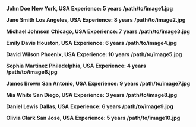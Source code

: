 **John Doe**
**New York, USA**
**Experience: 5 years**
**/path/to/image1.jpg**

**Jane Smith**
**Los Angeles, USA**
**Experience: 8 years**
**/path/to/image2.jpg**

**Michael Johnson**
**Chicago, USA**
**Experience: 7 years**
**/path/to/image3.jpg**

**Emily Davis**
**Houston, USA**
**Experience: 6 years**
**/path/to/image4.jpg**

**David Wilson**
**Phoenix, USA**
**Experience: 10 years**
**/path/to/image5.jpg**

**Sophia Martinez**
**Philadelphia, USA**
**Experience: 4 years**
**/path/to/image6.jpg**

**James Brown**
**San Antonio, USA**
**Experience: 9 years**
**/path/to/image7.jpg**

**Mia White**
**San Diego, USA**
**Experience: 3 years**
**/path/to/image8.jpg**

**Daniel Lewis**
**Dallas, USA**
**Experience: 6 years**
**/path/to/image9.jpg**

**Olivia Clark**
**San Jose, USA**
**Experience: 5 years**
**/path/to/image10.jpg**
